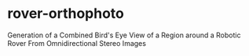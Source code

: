 # rover-orthophoto
Generation of a Combined Bird's Eye View of a Region around a Robotic Rover From Omnidirectional Stereo Images
